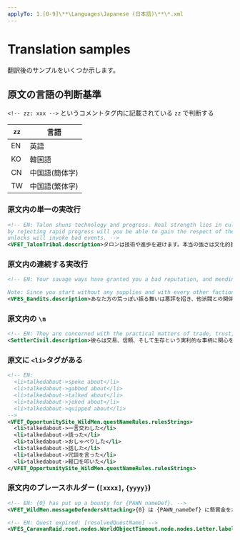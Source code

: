 ```yaml
---
applyTo: 1.[0-9]\**\Languages\Japanese (日本語)\**\*.xml
---
```


# Translation samples

翻訳後のサンプルをいくつか示します。

## 原文の言語の判断基準

`<!-- zz: xxx -->` というコメントタグ内に記載されている `zz` で判断する

|`zz`|言語|
|---|---|
|EN|英語|
|KO|韓国語|
|CN|中国語(簡体字)|
|TW|中国語(繁体字)|

### 原文内の単一の実改行

```xml
<!-- EN: Talon shuns technology and progress. Real strength lies in cultural foundations, and only
by rejecting rapid progress will you be able to gain the respect of the spirits. Rapid technology
unlocks will invoke bad events. -->
<VFET_TalonTribal.description>タロンは技術や進歩を避けます。本当の強さは文化的基盤にあり、急速な進歩を拒むことでのみ精霊たちの尊敬を得ることができます。技術を急速に解放すると悪いイベントが発生します。</VFET_TalonTribal.description>
```

### 原文内の連続する実改行

```xml
<!-- EN: Your savage ways have granted you a bad reputation, and mending relations with other factions will take a long time.

Note: Since you start without any supplies and with every other faction hostile, this is a difficult scenario. -->
<VFES_Bandits.description>あなた方の荒っぽい振る舞いは悪評を招き、他派閥との関係修復には長い時間が必要です。\n\n注意: 装備なしで開始し、他派閥がすべて敵対しているため非常に難易度の高いシナリオです。</VFES_Bandits.description>
```

### 原文内の `\n`

```xml
<!-- EN: They are concerned with the practical matters of trade, trust, and survival.\n\nThis particular group holds civil behavior in high regard. -->
<SettlerCivil.description>彼らは交易、信頼、そして生存という実利的な事柄に関心を持っています。\n\nこの特定の集団は市民的な振る舞いを高く重んじます。</SettlerCivil.description>
```

### 原文に `<li>`タグがある

```xml
<!-- EN:
  <li>talkedabout->spoke about</li>
  <li>talkedabout->gabbed about</li>
  <li>talkedabout->talked about</li>
  <li>talkedabout->joked about</li>
  <li>talkedabout->quipped about</li>
-->
<VFET_OpportunitySite_WildMen.questNameRules.rulesStrings>
  <li>talkedabout->一言交わした</li>
  <li>talkedabout->語った</li>
  <li>talkedabout->おしゃべりした</li>
  <li>talkedabout->話した</li>
  <li>talkedabout->冗談を言った</li>
  <li>talkedabout->軽口を叩いた</li>
</VFET_OpportunitySite_WildMen.questNameRules.rulesStrings>
```

### 原文内のプレースホルダー  (`[xxxx]`, `{yyyy}`)

```xml
<!-- EN: {0} has put up a bounty for {PAWN_nameDef}. -->
<VFET_WildMen.messageDefendersAttacking>{0} は {PAWN_nameDef} に懸賞金をかけました。</VFET_WildMen.messageDefendersAttacking>
```

```xml
<!-- EN: Quest expired: [resolvedQuestName] -->
<VFES_CaravanRaid.root.nodes.WorldObjectTimeout.node.nodes.Letter.label.slateRef>クエスト期限切れ: [resolvedQuestName]</VFES_CaravanRaid.root.nodes.WorldObjectTimeout.node.nodes.Letter.label.slateRef>
```
